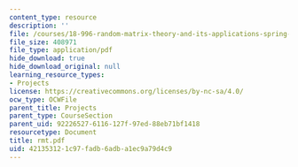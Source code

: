 ```yaml
---
content_type: resource
description: ''
file: /courses/18-996-random-matrix-theory-and-its-applications-spring-2004/421353121c97fadb6adba1ec9a79d4c9_rmt.pdf
file_size: 408971
file_type: application/pdf
hide_download: true
hide_download_original: null
learning_resource_types:
- Projects
license: https://creativecommons.org/licenses/by-nc-sa/4.0/
ocw_type: OCWFile
parent_title: Projects
parent_type: CourseSection
parent_uid: 92226527-6116-127f-97ed-88eb71bf1418
resourcetype: Document
title: rmt.pdf
uid: 42135312-1c97-fadb-6adb-a1ec9a79d4c9
---
```

